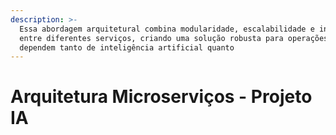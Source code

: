 ```yaml
---
description: >-
  Essa abordagem arquitetural combina modularidade, escalabilidade e integração
  entre diferentes serviços, criando uma solução robusta para operações que
  dependem tanto de inteligência artificial quanto
---
```


# Arquitetura Microserviços - Projeto IA

